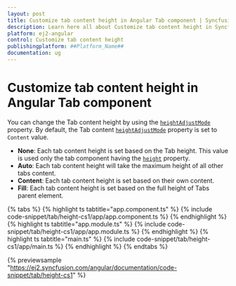 ```yaml
---
layout: post
title: Customize tab content height in Angular Tab component | Syncfusion
description: Learn here all about Customize tab content height in Syncfusion ##Platform_Name## Tab component of Syncfusion Essential JS 2 and more.
platform: ej2-angular
control: Customize tab content height 
publishingplatform: ##Platform_Name##
documentation: ug
---
```


# Customize tab content height in Angular Tab component

You can change the Tab content height by using the [`heightAdjustMode`](https://ej2.syncfusion.com/angular/documentation/api/tab#heightadjustmode) property. By default, the Tab content [`heightAdjustMode`](https://ej2.syncfusion.com/angular/documentation/api/tab#heightadjustmode) property is set to `Content` value.

* **None**: Each tab content height is set based on the Tab height. This value is used only the tab component having the [`height`](https://ej2.syncfusion.com/angular/documentation/api/tab#height) property.
* **Auto**: Each tab content height will take the maximum height of all other tabs content.
* **Content**: Each tab content height is set based on their own content.
* **Fill**: Each tab content height is set based on the full height of Tabs parent element.

{% tabs %}
{% highlight ts tabtitle="app.component.ts" %}
{% include code-snippet/tab/height-cs1/app/app.component.ts %}
{% endhighlight %}
{% highlight ts tabtitle="app.module.ts" %}
{% include code-snippet/tab/height-cs1/app/app.module.ts %}
{% endhighlight %}
{% highlight ts tabtitle="main.ts" %}
{% include code-snippet/tab/height-cs1/app/main.ts %}
{% endhighlight %}
{% endtabs %}
  
{% previewsample "https://ej2.syncfusion.com/angular/documentation/code-snippet/tab/height-cs1" %}